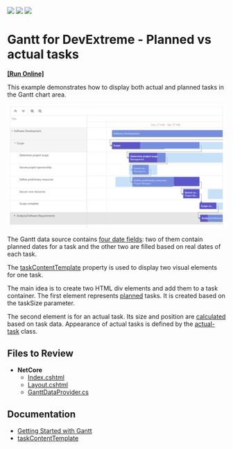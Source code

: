 <!-- default badges list -->
![](https://img.shields.io/endpoint?url=https://codecentral.devexpress.com/api/v1/VersionRange/386356088/21.1.4%2B)
[![](https://img.shields.io/badge/Open_in_DevExpress_Support_Center-FF7200?style=flat-square&logo=DevExpress&logoColor=white)](https://supportcenter.devexpress.com/ticket/details/T1014715)
[![](https://img.shields.io/badge/📖_How_to_use_DevExpress_Examples-e9f6fc?style=flat-square)](https://docs.devexpress.com/GeneralInformation/403183)
<!-- default badges end -->
# Gantt for DevExtreme - Planned vs actual tasks  
<!-- run online -->
**[[Run Online]](https://codecentral.devexpress.com/386356088/)**
<!-- run online end -->

This example demonstrates how to display both actual and planned tasks in the Gantt chart area.

![Gantt planned and actual tasks](/gantt-planned-vs-actual-tasks.png)

The Gantt data source contains [four date fields](./CS/DevExtremeMvcApp1/Models/GanttDataProvider.cs#L140): two of them contain planned dates for a task and the other two are filled based on real dates of each task.

The [taskContentTemplate](https://js.devexpress.com/Documentation/ApiReference/UI_Components/dxGantt/Configuration/#taskContentTemplate) property is used to display two visual elements for one task.

The main idea is to create two HTML div elements and add them to a task container. The first element represents [planned](./CS/DevExtremeMvcApp1/Views/Home/Index.cshtml#L75) tasks. It is created based on the taskSize parameter.

The second element is for an actual task. Its size and position are [calculated](./CS/DevExtremeMvcApp1/Views/Home/Index.cshtml#L105) based on task data. Appearance of actual tasks is defined by the [actual-task](./CS/DevExtremeMvcApp1/Views/Shared/_Layout.cshtml#L25) class. 

## Files to Review

- **NetCore**    
    - [Index.cshtml](./CS/DevExtremeMvcApp1/Views/Home/Index.cshtml)
    - [Layout.cshtml](./CS/DevExtremeMvcApp1/Views/Shared/_Layout.cshtml)
    - [GanttDataProvider.cs](./CS/DevExtremeMvcApp1/Models/GanttDataProvider.cs)

## Documentation

- [Getting Started with Gantt](https://js.devexpress.com/Documentation/Guide/UI_Components/Gantt/Getting_Started_with_Gantt/)
- [taskContentTemplate](https://js.devexpress.com/Documentation/ApiReference/UI_Components/dxGantt/Configuration/#taskContentTemplate)